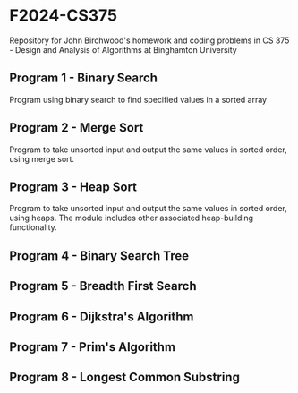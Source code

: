 # F2024-CS375
Repository for John Birchwood's homework and coding problems in CS 375 - Design and Analysis of Algorithms at Binghamton University

## Program 1 - Binary Search
Program using binary search to find specified values in a sorted array

## Program 2 - Merge Sort
Program to take unsorted input and output the same values in sorted order, using merge sort.

## Program 3 - Heap Sort
Program to take unsorted input and output the same values in sorted order, using heaps. The module includes other associated heap-building functionality. 

## Program 4 - Binary Search Tree

## Program 5 - Breadth First Search

## Program 6 - Dijkstra's Algorithm

## Program 7 - Prim's Algorithm

## Program 8 - Longest Common Substring

